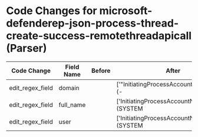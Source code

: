 # Code Changes for microsoft-defenderep-json-process-thread-create-success-remotethreadapicall (Parser)

| Code Change | Field Name | Before | After |
|-------------|------------|--------|-------|
| edit_regex_field | domain |  | ['"InitiatingProcessAccountDomain":\s*"(-|({domain}[^"]+))"', 'exa_json_path=$..InitiatingProcessAccountDomain,exa_regex=(-|({domain}[^$"]+))$'] |
| edit_regex_field | full_name |  | ['InitiatingProcessAccountName":\s*"(SYSTEM|NETWORK SERVICE|LOCAL SERVICE|Système|system|local service|-|({user}[\w\.\-\!\#\^\~]{1,40}\$?)"|({full_name}[^"]+))', 'exa_json_path=$..InitiatingProcessAccountName,exa_regex=(SYSTEM|NETWORK SERVICE|LOCAL SERVICE|Système|system|local service|-|({user}[\w\.\-\!\#\^\~]{1,40}\$?)|({full_name}[^",]+))'] |
| edit_regex_field | user |  | ['InitiatingProcessAccountName":\s*"(SYSTEM|NETWORK SERVICE|LOCAL SERVICE|Système|system|local service|-|({user}[\w\.\-\!\#\^\~]{1,40}\$?)"|({full_name}[^"]+))', 'exa_json_path=$..InitiatingProcessAccountName,exa_regex=(SYSTEM|NETWORK SERVICE|LOCAL SERVICE|Système|system|local service|-|({user}[\w\.\-\!\#\^\~]{1,40}\$?)|({full_name}[^",]+))'] |